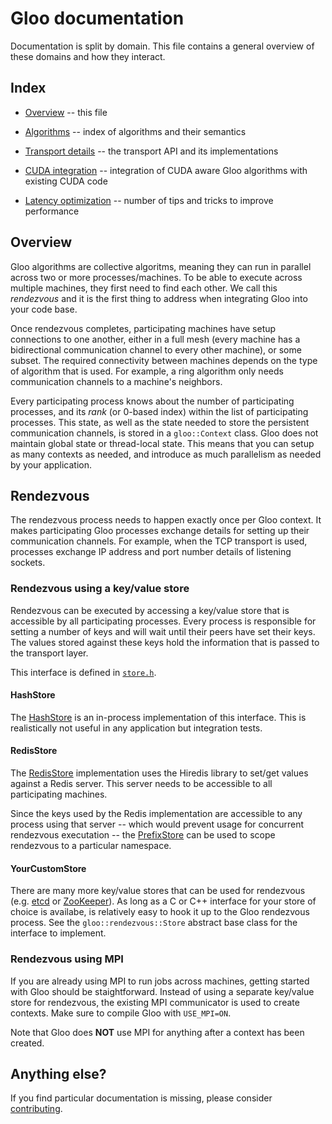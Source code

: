 # Gloo documentation

Documentation is split by domain. This file contains a general
overview of these domains and how they interact.

## Index

* [Overview](readme.md) -- this file

* [Algorithms](algorithms.md) -- index of algorithms and their
  semantics

* [Transport details](transport.md) -- the transport API and its
  implementations

* [CUDA integration](cuda.md) -- integration of CUDA aware Gloo
  algorithms with existing CUDA code

* [Latency optimization](latency.md) -- number of tips and tricks to
  improve performance

## Overview

Gloo algorithms are collective algoritms, meaning they can run in
parallel across two or more processes/machines. To be able to execute
across multiple machines, they first need to find each other. We call
this _rendezvous_ and it is the first thing to address when
integrating Gloo into your code base.

Once rendezvous completes, participating machines have setup
connections to one another, either in a full mesh (every machine has a
bidirectional communication channel to every other machine), or some
subset. The required connectivity between machines depends on the type
of algorithm that is used. For example, a ring algorithm only needs
communication channels to a machine's neighbors.

Every participating process knows about the number of participating
processes, and its _rank_ (or 0-based index) within the list of
participating processes. This state, as well as the state needed to
store the persistent communication channels, is stored in a
`gloo::Context` class. Gloo does not maintain global state or
thread-local state. This means that you can setup as many contexts as
needed, and introduce as much parallelism as needed by your
application.

## Rendezvous

The rendezvous process needs to happen exactly once per Gloo context.
It makes participating Gloo processes exchange details for setting up
their communication channels. For example, when the TCP transport is
used, processes exchange IP address and port number details of
listening sockets.

### Rendezvous using a key/value store

Rendezvous can be executed by accessing a key/value store that is
accessible by all participating processes. Every process is
responsible for setting a number of keys and will wait until their
peers have set their keys. The values stored against these keys hold
the information that is passed to the transport layer.

This interface is defined in [`store.h`](../gloo/rendezvous/store.h).

#### HashStore

The [HashStore](../gloo/rendezvous/hash_store.cc) is an in-process
implementation of this interface. This is realistically not useful in
any application but integration tests.

#### RedisStore

The [RedisStore](../gloo/rendezvous/redis_store.cc) implementation uses
the Hiredis library to set/get values against a Redis server. This
server needs to be accessible to all participating machines.

Since the keys used by the Redis implementation are accessible to any
process using that server -- which would prevent usage for concurrent
rendezvous executation -- the
[PrefixStore](../gloo/rendezvous/prefix_store.cc) can be used to scope
rendezvous to a particular namespace.

#### YourCustomStore

There are many more key/value stores that can be used for rendezvous
(e.g. [etcd](https://coreos.com/etcd) or [ZooKeeper](https://zookeeper.apache.org/)).
As long as a C or C++ interface for your store of choice is availabe,
is relatively easy to hook it up to the Gloo rendezvous process.
See the `gloo::rendezvous::Store` abstract base class for the interface to implement.

### Rendezvous using MPI

If you are already using MPI to run jobs across machines, getting started with
Gloo should be staightforward. Instead of using a separate key/value store for
rendezvous, the existing MPI communicator is used to create contexts.
Make sure to compile Gloo with `USE_MPI=ON`.

Note that Gloo does **NOT** use MPI for anything after a context has been created.

## Anything else?

If you find particular documentation is missing, please consider
[contributing](../CONTRIBUTING.md).
